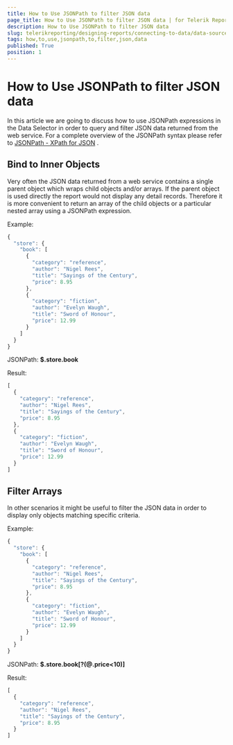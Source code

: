 ```yaml
---
title: How to Use JSONPath to filter JSON data
page_title: How to Use JSONPath to filter JSON data | for Telerik Reporting Documentation
description: How to Use JSONPath to filter JSON data
slug: telerikreporting/designing-reports/connecting-to-data/data-source-components/webservicedatasource-component/how-to-use-jsonpath-to-filter-json-data
tags: how,to,use,jsonpath,to,filter,json,data
published: True
position: 1
---
```


# How to Use JSONPath to filter JSON data



In this article we are going to discuss how to use JSONPath expressions in the Data Selector in order to query and filter JSON data returned from the web service.         For a complete overview of the JSONPath syntax please refer to           [JSONPath - XPath for JSON](http://goessner.net/articles/JsonPath/) .       

## Bind to Inner Objects

Very often the JSON data returned from a web service contains a single parent object which wraps child objects and/or arrays. If the           parent object is used directly the report would not display any detail records. Therefore it is more convenient to return an array of the child objects           or a particular nested array using a JSONPath expression.         

Example:         

	
````js
{ 
  "store": {
    "book": [ 
      { 
        "category": "reference",
        "author": "Nigel Rees",
        "title": "Sayings of the Century",
        "price": 8.95
      },
      { 
        "category": "fiction",
        "author": "Evelyn Waugh",
        "title": "Sword of Honour",
        "price": 12.99
      }
    ]
  }
}
````



JSONPath: __$.store.book__ 

Result:         

	
````js
[ 
  { 
    "category": "reference",
    "author": "Nigel Rees",
    "title": "Sayings of the Century",
    "price": 8.95
  },
  { 
    "category": "fiction",
    "author": "Evelyn Waugh",
    "title": "Sword of Honour",
    "price": 12.99
  }
]
````



## Filter Arrays

In other scenarios it might be useful to filter the JSON data in order to display only objects matching specific criteria.         

Example:         

	
````js
{ 
  "store": {
    "book": [ 
      { 
        "category": "reference",
        "author": "Nigel Rees",
        "title": "Sayings of the Century",
        "price": 8.95
      },
      { 
        "category": "fiction",
        "author": "Evelyn Waugh",
        "title": "Sword of Honour",
        "price": 12.99
      }
    ]
  }
}
````



JSONPath: __$.store.book[?(@.price<10)]__ 

Result:         

	
````js
[ 
  { 
    "category": "reference",
    "author": "Nigel Rees",
    "title": "Sayings of the Century",
    "price": 8.95
  }
]
````

